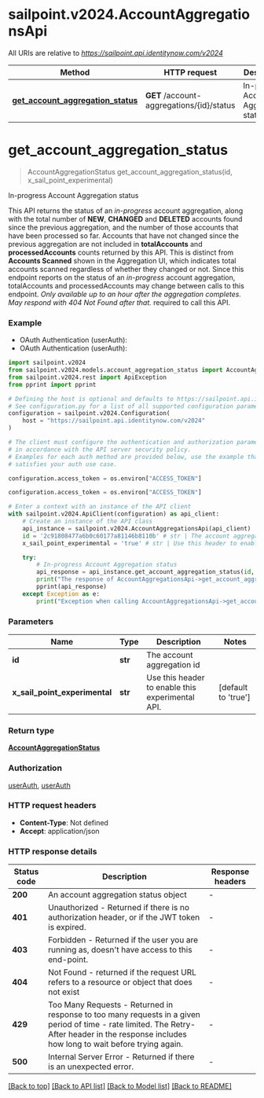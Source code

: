 # sailpoint.v2024.AccountAggregationsApi

All URIs are relative to *https://sailpoint.api.identitynow.com/v2024*

Method | HTTP request | Description
------------- | ------------- | -------------
[**get_account_aggregation_status**](AccountAggregationsApi.md#get_account_aggregation_status) | **GET** /account-aggregations/{id}/status | In-progress Account Aggregation status


# **get_account_aggregation_status**
> AccountAggregationStatus get_account_aggregation_status(id, x_sail_point_experimental)

In-progress Account Aggregation status

This API returns the status of an *in-progress* account aggregation, along with the total number of **NEW**, **CHANGED** and **DELETED** accounts found since the previous aggregation, and the number of those accounts that have been processed so far.  Accounts that have not changed since the previous aggregation are not included in **totalAccounts** and **processedAccounts** counts returned by this API. This is distinct from **Accounts Scanned** shown in the Aggregation UI, which indicates total accounts scanned regardless of whether they changed or not.  Since this endpoint reports on the status of an *in-progress* account aggregation, totalAccounts and processedAccounts may change between calls to this endpoint.  *Only available up to an hour after the aggregation completes. May respond with *404 Not Found* after that.* required to call this API.

### Example

* OAuth Authentication (userAuth):
* OAuth Authentication (userAuth):

```python
import sailpoint.v2024
from sailpoint.v2024.models.account_aggregation_status import AccountAggregationStatus
from sailpoint.v2024.rest import ApiException
from pprint import pprint

# Defining the host is optional and defaults to https://sailpoint.api.identitynow.com/v2024
# See configuration.py for a list of all supported configuration parameters.
configuration = sailpoint.v2024.Configuration(
    host = "https://sailpoint.api.identitynow.com/v2024"
)

# The client must configure the authentication and authorization parameters
# in accordance with the API server security policy.
# Examples for each auth method are provided below, use the example that
# satisfies your auth use case.

configuration.access_token = os.environ["ACCESS_TOKEN"]

configuration.access_token = os.environ["ACCESS_TOKEN"]

# Enter a context with an instance of the API client
with sailpoint.v2024.ApiClient(configuration) as api_client:
    # Create an instance of the API class
    api_instance = sailpoint.v2024.AccountAggregationsApi(api_client)
    id = '2c91808477a6b0c60177a81146b8110b' # str | The account aggregation id
    x_sail_point_experimental = 'true' # str | Use this header to enable this experimental API. (default to 'true')

    try:
        # In-progress Account Aggregation status
        api_response = api_instance.get_account_aggregation_status(id, x_sail_point_experimental)
        print("The response of AccountAggregationsApi->get_account_aggregation_status:\n")
        pprint(api_response)
    except Exception as e:
        print("Exception when calling AccountAggregationsApi->get_account_aggregation_status: %s\n" % e)
```



### Parameters


Name | Type | Description  | Notes
------------- | ------------- | ------------- | -------------
 **id** | **str**| The account aggregation id | 
 **x_sail_point_experimental** | **str**| Use this header to enable this experimental API. | [default to &#39;true&#39;]

### Return type

[**AccountAggregationStatus**](AccountAggregationStatus.md)

### Authorization

[userAuth](../README.md#userAuth), [userAuth](../README.md#userAuth)

### HTTP request headers

 - **Content-Type**: Not defined
 - **Accept**: application/json

### HTTP response details

| Status code | Description | Response headers |
|-------------|-------------|------------------|
**200** | An account aggregation status object |  -  |
**401** | Unauthorized - Returned if there is no authorization header, or if the JWT token is expired. |  -  |
**403** | Forbidden - Returned if the user you are running as, doesn&#39;t have access to this end-point. |  -  |
**404** | Not Found - returned if the request URL refers to a resource or object that does not exist |  -  |
**429** | Too Many Requests - Returned in response to too many requests in a given period of time - rate limited. The Retry-After header in the response includes how long to wait before trying again. |  -  |
**500** | Internal Server Error - Returned if there is an unexpected error. |  -  |

[[Back to top]](#) [[Back to API list]](../README.md#documentation-for-api-endpoints) [[Back to Model list]](../README.md#documentation-for-models) [[Back to README]](../README.md)

